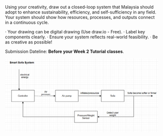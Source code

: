 
Using your creativity, draw out a closed-loop system that Malaysia should adopt to enhance sustainability, efficiency, and self-sufficiency in any field. Your system should show how resources, processes, and outputs connect in a continuous cycle.

· Your drawing can be digital drawing (Use draw.io - Free).
· Label key components clearly.
· Ensure your system reflects real-world feasibility.
· Be as creative as possible!

Submission Dateline: **Before your Week 2 Tutorial classes**.

![](../res/Pasted%20image%2020250327213113.png)
